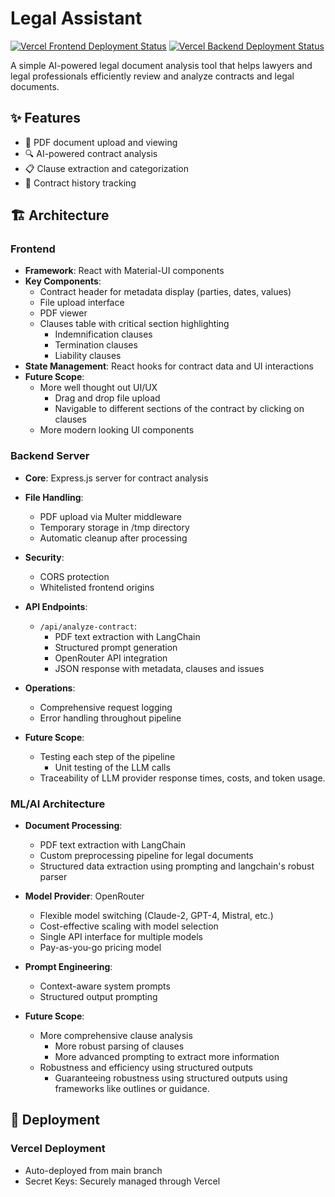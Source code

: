 # Legal Assistant

[![Vercel Frontend Deployment Status](https://img.shields.io/github/deployments/sharanry/legal-assistant/Production?label=vercel&logo=vercel&logoColor=white)](https://legal-assistant-bay.vercel.app/)
[![Vercel Backend Deployment Status](https://img.shields.io/github/deployments/sharanry/legal-assistant/Production?label=vercel&logo=vercel&logoColor=white)](./)

A simple AI-powered legal document analysis tool that helps lawyers and legal professionals efficiently review and analyze contracts and legal documents.

## ✨ Features

- 📄 PDF document upload and viewing
- 🔍 AI-powered contract analysis
- 📋 Clause extraction and categorization
- 📝 Contract history tracking

## 🏗️ Architecture

### Frontend
- **Framework**: React with Material-UI components
- **Key Components**:
  - Contract header for metadata display (parties, dates, values)
  - File upload interface
  - PDF viewer
  - Clauses table with critical section highlighting
    - Indemnification clauses
    - Termination clauses 
    - Liability clauses
- **State Management**: React hooks for contract data and UI interactions
- **Future Scope**:
  - More well thought out UI/UX
    - Drag and drop file upload
    - Navigable to different sections of the contract by clicking on clauses
  - More modern looking UI components

### Backend Server
- **Core**: Express.js server for contract analysis
- **File Handling**:
  - PDF upload via Multer middleware
  - Temporary storage in /tmp directory
  - Automatic cleanup after processing
- **Security**:
  - CORS protection
  - Whitelisted frontend origins
- **API Endpoints**:
  - `/api/analyze-contract`:
    - PDF text extraction with LangChain
    - Structured prompt generation
    - OpenRouter API integration
    - JSON response with metadata, clauses and issues
- **Operations**:
  - Comprehensive request logging
  - Error handling throughout pipeline

- **Future Scope**:
  - Testing each step of the pipeline
    - Unit testing of the LLM calls
  - Traceability of LLM provider response times, costs, and token usage.

### ML/AI Architecture
- **Document Processing**: 
  - PDF text extraction with LangChain
  - Custom preprocessing pipeline for legal documents
  - Structured data extraction using prompting and langchain's robust parser

- **Model Provider**: OpenRouter
  - Flexible model switching (Claude-2, GPT-4, Mistral, etc.)
  - Cost-effective scaling with model selection
  - Single API interface for multiple models
  - Pay-as-you-go pricing model

- **Prompt Engineering**:
  - Context-aware system prompts
  - Structured output prompting

- **Future Scope**:
  - More comprehensive clause analysis
    - More robust parsing of clauses
    - More advanced prompting to extract more information
  - Robustness and efficiency using structured outputs
    - Guaranteeing robustness using structured outputs using frameworks like outlines or guidance.


## 🚀 Deployment

### Vercel Deployment
- Auto-deployed from main branch
- Secret Keys: Securely managed through Vercel
